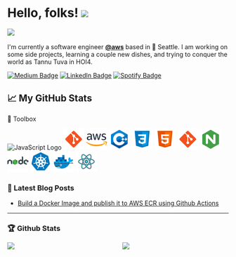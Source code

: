 # Hello, folks! <img src="https://raw.githubusercontent.com/MartinHeinz/MartinHeinz/master/wave.gif" width="30px">

<img src="https://github.com/halfrost/halfrost/blob/master/icons/header_.png">

<p>I'm currently a software engineer <strong><a href="https://aws.amazon.com/">@aws</a></strong> based in 🌁 Seattle. I am working on some side projects, learning a couple new dishes, and trying to conquer the world as Tannu Tuva in HOI4.</p>

<p> 
<!-- Medium Badge -->
<a href="https://medium.com/@serbis"><img src="https://img.shields.io/badge/-@WINOFFRG-0A0A0A?style=flat-square&amp;labelColor=0A0A0A&amp;logo=Medium&amp;link=https://winoffrg.medium.com/" alt="Medium Badge"></a>
<!-- Linkedin Badge -->
<a href="https://www.linkedin.com/in/serbis/"><img src="https://img.shields.io/badge/-@WINOFFRG-0077B5?style=flat-square&amp;labelColor=0077B5&amp;logo=LinkedIn&amp;link=https://www.linkedin.com/in/WINOFFRG/" alt="LinkedIn Badge"></a>
</a> <a href="https://open.spotify.com/user/1235099575"><img src="https://img.shields.io/badge/-@Stanley%20Lim-1ED760?style=flat-square&amp;labelColor=fff&amp;logo=Spotify&amp;link=https://open.spotify.com/user/1235099575" alt="Spotify Badge"></a></p>

## &#x1f4c8; My GitHub Stats  
  
🧰 Toolbox  
  
<img src="https://cdn.worldvectorlogo.com/logos/javascript.svg" alt="JavaScript Logo" width="48" height="48"/>
<img src="./icons/git.svg" alt="JavaScript Logo" width="48" height="48"/>
<img src="./icons/amazon-web-services.svg" alt="JavaScript Logo" width="48" height="48"/>
<img src="./icons/c++.svg" alt="JavaScript Logo" width="48" height="48"/>
<img src="./icons/css3.svg" alt="JavaScript Logo" width="48" height="48"/>
<img src="./icons/html-5.svg" alt="JavaScript Logo" width="48" height="48"/>
<img src="./icons/git.svg" alt="JavaScript Logo" width="48" height="48"/>
<img src="./icons/nginx.svg" alt="JavaScript Logo" width="48" height="48"/>
<img src="./icons/nodejs.svg" alt="JavaScript Logo" width="48" height="48"/>
<img src="./icons/kubernetes.svg" alt="JavaScript Logo" width="48" height="48"/>
<img src="./icons/docker.svg" alt="JavaScript Logo" width="48" height="48"/>
<img src="./icons/react.svg" alt="JavaScript Logo" width="48" height="48"/>


### 📝 Latest Blog Posts

<!-- BLOG-POST-LIST:START -->
- [Build a Docker Image and publish it to AWS ECR using Github Actions](https://winoffrg.medium.com/build-a-docker-image-and-publish-it-to-aws-ecr-using-github-actions-f20accd774c3)
<!-- BLOG-POST-LIST:END -->

-----

### 🏆 Github Stats

<img  src="https://github-readme-stats.vercel.app/api?username=WINOFFRG&show_icons=true&hide_border=true&theme=dark" width="48%" align="right" >
<img  src="https://github-readme-streak-stats.herokuapp.com/?user=WINOFFRG&theme=dark" width="48%" >
